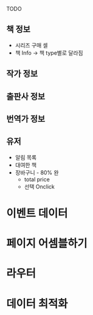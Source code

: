 TODO
## 책 정보
* 시리즈 구매 셀 
* 책 Info -> 책 type별로 달라짐

## 작가 정보

## 출판사 정보

## 번역가 정보

## 유저
* 알림 목록
* 대여한 책
* 장바구니 - 80% 완
  * total price
  * 선택 Onclick 

# 이벤트 데이터

# 페이지 어셈블하기

# 라우터

# 데이터 최적화
